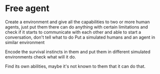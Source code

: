 # Free agent

Create a environment and give all the capabilities to two or more human agents, just put them there can do anything with certain limitations and check if it starts to communicate with each other and able to start a conversation, don't tell what to do
Put a simulated humans and an agent in similar environment

Encode the survival instincts in them and put them in different simulated environments check what will it do.

Find its own abilities, maybe it's not known to them that it can do that.